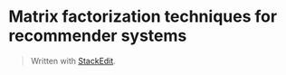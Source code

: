 

# Matrix factorization techniques for recommender systems



> Written with [StackEdit](https://stackedit.io/).
<!--stackedit_data:
eyJoaXN0b3J5IjpbLTUwNzMwODY5Miw3MzA5OTgxMTZdfQ==
-->